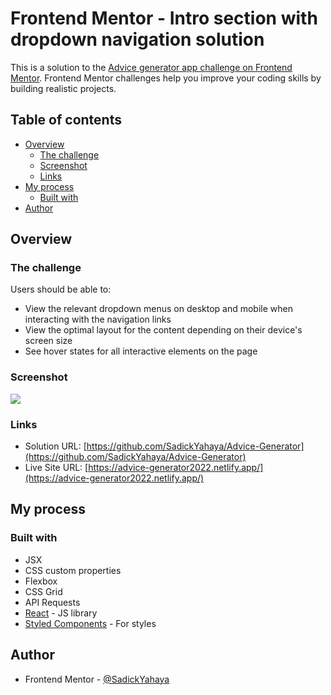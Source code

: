 # Frontend Mentor - Intro section with dropdown navigation solution

This is a solution to the [Advice generator app challenge on Frontend Mentor](https://www.frontendmentor.io/challenges/advice-generator-app-QdUG-13db). Frontend Mentor challenges help you improve your coding skills by building realistic projects.

## Table of contents

- [Overview](#overview)
  - [The challenge](#the-challenge)
  - [Screenshot](#screenshot)
  - [Links](#links)
- [My process](#my-process)
  - [Built with](#built-with)
- [Author](#author)

## Overview

### The challenge

Users should be able to:

- View the relevant dropdown menus on desktop and mobile when interacting with the navigation links
- View the optimal layout for the content depending on their device's screen size
- See hover states for all interactive elements on the page

### Screenshot

![](../advice-generator/screenshot.png)

### Links

- Solution URL: [https://github.com/SadickYahaya/Advice-Generator](https://github.com/SadickYahaya/Advice-Generator)
- Live Site URL: [https://advice-generator2022.netlify.app/](https://advice-generator2022.netlify.app/)

## My process

### Built with

- JSX
- CSS custom properties
- Flexbox
- CSS Grid
- API Requests
- [React](https://reactjs.org/) - JS library
- [Styled Components](https://styled-components.com/) - For styles

## Author

- Frontend Mentor - [@SadickYahaya](https://www.frontendmentor.io/profile/SadickYahaya)
